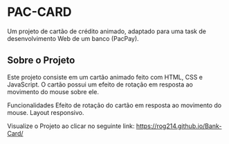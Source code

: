 # PAC-CARD
Um projeto de cartão de crédito animado, adaptado para uma task de desenvolvimento Web de um banco (PacPay).

## Sobre o Projeto
Este projeto consiste em um cartão animado feito com HTML, CSS e JavaScript. O cartão possui um efeito de rotação em resposta ao movimento do mouse sobre ele.

Funcionalidades
Efeito de rotação do cartão em resposta ao movimento do mouse.
Layout responsivo.

Visualize o Projeto ao clicar no seguinte link: https://rog214.github.io/Bank-Card/
